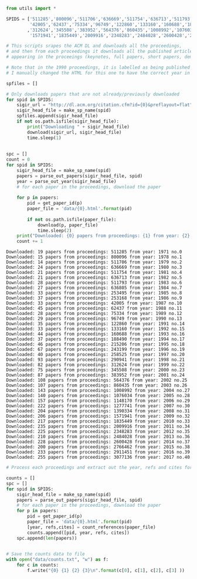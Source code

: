 

```python
from utils import *

SPIDS = ['511285','800096','511706','636669','511754','636713','511793','636805','253495','253168',
         '42005','62437','75334','96749','122860','133160','160688','188490','215206','243199','258525','290941'
        ,'312624','345508','383952','564376','860435','1008992','1076034','1148170','1277741','1390334',
         '1571941','1835449','2009916','2348283','2484028','2600428','2766462','2911451','3077136']

```


```python
# This scripts srapes the ACM DL and downloads all the proceedings, 
# and then from each proceedings it downloads all the published articles
# appearing in the proceeings (keynotes, full papers, short papers, demos, tutorial)

# Note that in the 1990 proceedings, it is labelled as being published in 1989.
# I manually changed the HTML for this one to have the correct year in it.

spfiles = []

# Only downloads papers that are not already/previously downloaded
for spid in SPIDS:
    sigir_url = "http://dl.acm.org/citation.cfm?id={0}&preflayout=flat".format(spid)
    sigir_head_file = make_sp_name(spid)
    spfiles.append(sigir_head_file)
    if not os.path.isfile(sigir_head_file): 
        print("Downloading " + sigir_head_file)
        download(sigir_url, sigir_head_file)
        time.sleep(1)
        
        
spc = []
count = 0
for spid in SPIDS:
    sigir_head_file = make_sp_name(spid)
    papers = parse_out_papers(sigir_head_file, spid)
    year = parse_out_year(sigir_head_file)
    # for each paper in the proceedings, download the paper
    
    for p in papers:
        pid = get_paper_id(p)
        paper_file = 'data/{0}.html'.format(pid)
        
        if not os.path.isfile(paper_file): 
            download(p, paper_file)
            time.sleep(2)    
    print("Downloaded: {0} papers from proceedings: {1} from year: {2} no.{3}".format(len(papers), spid, year, count))
    count += 1
```

    Downloaded: 19 papers from proceedings: 511285 from year: 1971 no.0
    Downloaded: 15 papers from proceedings: 800096 from year: 1978 no.1
    Downloaded: 14 papers from proceedings: 511706 from year: 1979 no.2
    Downloaded: 24 papers from proceedings: 636669 from year: 1980 no.3
    Downloaded: 21 papers from proceedings: 511754 from year: 1981 no.4
    Downloaded: 21 papers from proceedings: 636713 from year: 1982 no.5
    Downloaded: 28 papers from proceedings: 511793 from year: 1983 no.6
    Downloaded: 27 papers from proceedings: 636805 from year: 1984 no.7
    Downloaded: 33 papers from proceedings: 253495 from year: 1985 no.8
    Downloaded: 37 papers from proceedings: 253168 from year: 1986 no.9
    Downloaded: 33 papers from proceedings: 42005 from year: 1987 no.10
    Downloaded: 45 papers from proceedings: 62437 from year: 1988 no.11
    Downloaded: 28 papers from proceedings: 75334 from year: 1989 no.12
    Downloaded: 29 papers from proceedings: 96749 from year: 1990 no.13
    Downloaded: 35 papers from proceedings: 122860 from year: 1991 no.14
    Downloaded: 33 papers from proceedings: 133160 from year: 1992 no.15
    Downloaded: 44 papers from proceedings: 160688 from year: 1993 no.16
    Downloaded: 37 papers from proceedings: 188490 from year: 1994 no.17
    Downloaded: 46 papers from proceedings: 215206 from year: 1995 no.18
    Downloaded: 67 papers from proceedings: 243199 from year: 1996 no.19
    Downloaded: 40 papers from proceedings: 258525 from year: 1997 no.20
    Downloaded: 93 papers from proceedings: 290941 from year: 1998 no.21
    Downloaded: 82 papers from proceedings: 312624 from year: 1999 no.22
    Downloaded: 75 papers from proceedings: 345508 from year: 2000 no.23
    Downloaded: 87 papers from proceedings: 383952 from year: 2001 no.24
    Downloaded: 108 papers from proceedings: 564376 from year: 2002 no.25
    Downloaded: 107 papers from proceedings: 860435 from year: 2003 no.26
    Downloaded: 143 papers from proceedings: 1008992 from year: 2004 no.27
    Downloaded: 140 papers from proceedings: 1076034 from year: 2005 no.28
    Downloaded: 157 papers from proceedings: 1148170 from year: 2006 no.29
    Downloaded: 222 papers from proceedings: 1277741 from year: 2007 no.30
    Downloaded: 204 papers from proceedings: 1390334 from year: 2008 no.31
    Downloaded: 206 papers from proceedings: 1571941 from year: 2009 no.32
    Downloaded: 217 papers from proceedings: 1835449 from year: 2010 no.33
    Downloaded: 235 papers from proceedings: 2009916 from year: 2011 no.34
    Downloaded: 225 papers from proceedings: 2348283 from year: 2012 no.35
    Downloaded: 210 papers from proceedings: 2484028 from year: 2013 no.36
    Downloaded: 228 papers from proceedings: 2600428 from year: 2014 no.37
    Downloaded: 200 papers from proceedings: 2766462 from year: 2015 no.38
    Downloaded: 233 papers from proceedings: 2911451 from year: 2016 no.39
    Downloaded: 255 papers from proceedings: 3077136 from year: 2017 no.40



```python
# Process each proceedings and extract out the year, refs and cites for each paper.

counts = []
spc = []
for spid in SPIDS:
    sigir_head_file = make_sp_name(spid)
    papers = parse_out_papers(sigir_head_file, spid)
    # for each paper in the proceedings, download the paper
    for p in papers:
        pid = get_paper_id(p)
        paper_file = 'data/{0}.html'.format(pid)      
        [year, refs,cites] = count_references(paper_file)
        counts.append([pid, year, refs, cites])     
    spc.append(len(papers))
    

# Save the counts data to file
with open("data/counts.txt", "w") as f:
    for c in counts:
        f.write("{0} {1} {2} {3}\n".format(c[0], c[1], c[2], c[3] ))
        
```


```python

```
